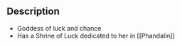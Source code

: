 ## Description
- Goddess of luck and chance
- Has a Shrine of Luck dedicated to her in [[Phandalin]]